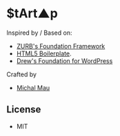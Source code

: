 # $tArt▲p

Inspired by / Based on:  
- [ZURB's Foundation Framework](http://foundation.zurb.com/)
- [HTML5 Boilerplate](http://html5boilerplate.com/).
- [Drew's Foundation for WordPress](https://github.com/drewsymo/Foundation)

Crafted by
- [Michal Mau](http://michalmau.com/)

## License
- MIT
